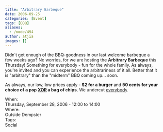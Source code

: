 ```yaml
---
title: "Arbitrary Barbeque"
date: 2006-09-25
categories: [Event]
tags: [BBQ]
aliases:
  - /node/494
author: atjia
images: []
---
```


<div class="field field-name-body field-type-text-with-summary field-label-hidden"><div class="field-items"><div class="field-item even"><p>Didn&apos;t get enough of the BBQ-goodness in our last welcome barbeque a few weeks ago?  No worries, for we are hosting the <strong>Arbitrary Barbeque</strong> this Thursday!  Something for everybody - fun for the whole family.  As always, you&apos;re invited and you can experience the arbitrariness of it all.  Better that it is &quot;arbitrary&quot; than the &quot;midterm&quot; BBQ coming up... soon.</p>
<p>As always, our low, low prices apply - <strong>$2 for a burger</strong> and <strong>50 cents for your choice of a pop <a href="https://en.wikipedia.org/wiki/XOR">XOR</a> a bag of chips</strong>.  We undercut <a href="http://www.ams.ubc.ca/content.cfm?ID=47">everybody</a>.</p>
</div></div></div><div class="field field-name-field-dates field-type-datetime field-label-above"><div class="field-label">When:&#xA0;</div><div class="field-items"><div class="field-item even"><span class="date-display-single">Thursday, September 28, 2006 - <span class="date-display-range"><span class="date-display-start">12:00</span> to <span class="date-display-end">14:00</span></span></span></div></div></div><div class="field field-name-field-location field-type-text field-label-above"><div class="field-label">Where:&#xA0;</div><div class="field-items"><div class="field-item even">Outside Dempster</div></div></div>    <footer>
    <div class="field field-name-field-tags field-type-taxonomy-term-reference field-label-above"><div class="field-label">Tags:&#xA0;</div><div class="field-items"><div class="field-item even"><a href="/social">Social</a></div></div></div>      </footer>
